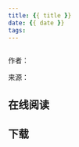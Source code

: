 ```yaml
---
title: {{ title }}
date: {{ date }}
tags:
---
```


![]()

作者：

来源：

<!--more-->

## 在线阅读 ##

## 下载 ##

